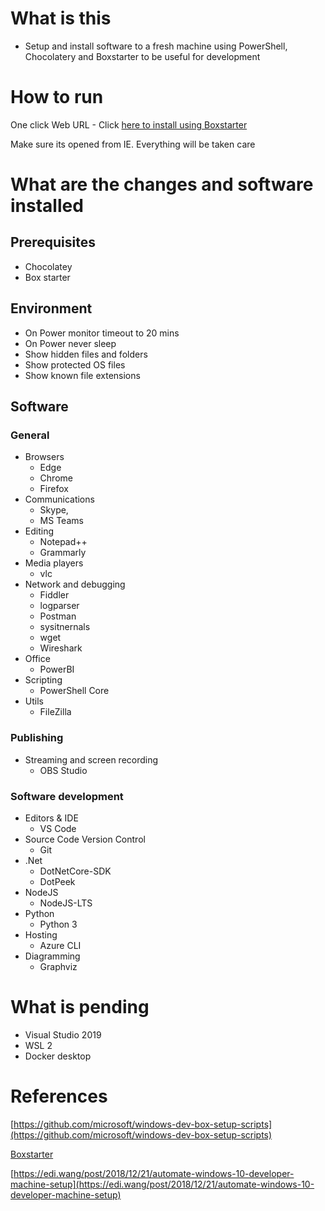 # What is this
- Setup and install software to a fresh machine using PowerShell, Chocolatery and Boxstarter to be useful for development

# How to run

One click Web URL - Click [here to install using Boxstarter](http://boxstarter.org/package/url?https://raw.githubusercontent.com/joymon/win10-dev-box-setup/master/choco-powershell/setup.ps1)

Make sure its opened from IE. Everything will be taken care

# What are the changes and software installed

## Prerequisites
- Chocolatey
- Box starter

## Environment

- On Power monitor timeout to 20 mins
- On Power never sleep 
- Show hidden files and folders
- Show protected OS files
- Show known file extensions

## Software

### General
- Browsers
  - Edge
  - Chrome
  - Firefox
- Communications
  - Skype,
  - MS Teams
- Editing
  - Notepad++
  - Grammarly
- Media players 
  - vlc
- Network and debugging
  - Fiddler
  - logparser
  - Postman
  - sysitnernals
  - wget
  - Wireshark
- Office
  - PowerBI
- Scripting
  - PowerShell Core
- Utils
  - FileZilla

### Publishing

- Streaming and screen recording
  - OBS Studio

### Software development

- Editors & IDE
  - VS Code
- Source Code Version Control
  - Git
- .Net
  - DotNetCore-SDK
  - DotPeek
- NodeJS
  - NodeJS-LTS
- Python
  - Python 3
- Hosting
  - Azure CLI
- Diagramming
  - Graphviz

# What is pending

- Visual Studio 2019
- WSL 2
- Docker desktop

# References

[https://github.com/microsoft/windows-dev-box-setup-scripts](https://github.com/microsoft/windows-dev-box-setup-scripts)

[Boxstarter](https://boxstarter.org/Learn/WebLauncher)

[https://edi.wang/post/2018/12/21/automate-windows-10-developer-machine-setup](https://edi.wang/post/2018/12/21/automate-windows-10-developer-machine-setup)
